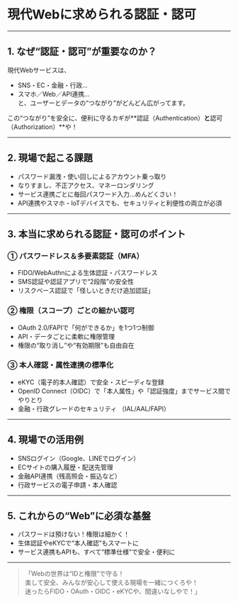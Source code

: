 # 現代Webに求められる認証・認可

---

## 1. なぜ“認証・認可”が重要なのか？

現代Webサービスは、  
- SNS・EC・金融・行政…  
- スマホ／Web／API連携…  
と、ユーザーとデータの“つながり”がどんどん広がってます。

この“つながり”を安全に、便利に守るカギが**認証（Authentication）**と**認可（Authorization）**や！

---

## 2. 現場で起こる課題

- パスワード漏洩・使い回しによるアカウント乗っ取り
- なりすまし、不正アクセス、マネーロンダリング
- サービス連携ごとに毎回パスワード入力…めんどくさい！
- API連携やスマホ・IoTデバイスでも、セキュリティと利便性の両立が必須

---

## 3. 本当に求められる認証・認可のポイント

### ① パスワードレス＆多要素認証（MFA）

- FIDO/WebAuthnによる生体認証・パスワードレス
- SMS認証や認証アプリで“2段階”の安全性
- リスクベース認証で「怪しいときだけ追加認証」

### ② 権限（スコープ）ごとの細かい認可

- OAuth 2.0/FAPIで「何ができるか」を1つ1つ制御
- API・データごとに柔軟に権限管理
- 権限の“取り消し”や“有効期限”も自由自在

### ③ 本人確認・属性連携の標準化

- eKYC（電子的本人確認）で安全・スピーディな登録
- OpenID Connect（OIDC）で「本人属性」や「認証強度」までサービス間でやりとり
- 金融・行政グレードのセキュリティ （IAL/AAL/FAPI）

---

## 4. 現場での活用例

- SNSログイン（Google、LINEでログイン）
- ECサイトの購入履歴・配送先管理
- 金融API連携（残高照会・振込など）
- 行政サービスの電子申請・本人確認

---

## 5. これからの“Web”に必須な基盤

- パスワードは預けない！権限は細かく！
- 生体認証やeKYCで“本人確認”もスマートに
- サービス連携もAPIも、すべて“標準仕様”で安全・便利に

---

> 「Webの世界は“IDと権限”で守る！  
>  楽して安全、みんなが安心して使える現場を一緒につくろや！  
>  迷ったらFIDO・OAuth・OIDC・eKYCや、間違いなしやで！」
